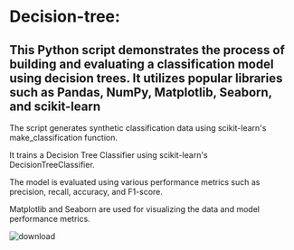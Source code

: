 # Decision-tree: 
## This Python script demonstrates the process of building and evaluating a classification model using decision trees. It utilizes popular libraries such as Pandas, NumPy, Matplotlib, Seaborn, and scikit-learn ##

The script generates synthetic classification data using scikit-learn's make_classification function.

It trains a Decision Tree Classifier using scikit-learn's DecisionTreeClassifier.

The model is evaluated using various performance metrics such as precision, recall, accuracy, and F1-score.

Matplotlib and Seaborn are used for visualizing the data and model performance metrics.

![download](https://github.com/rizwinsalam/decision-tree/assets/152194804/820ace3a-e1d1-4c02-abe8-7ee8d1fb15a3)


